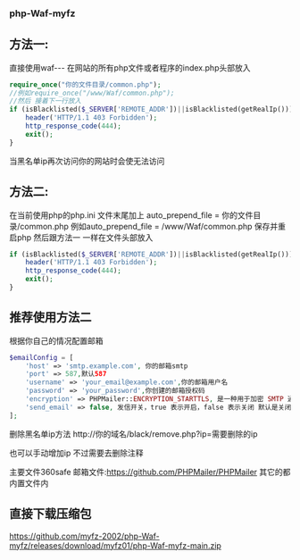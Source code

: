 ### php-Waf-myfz

## 方法一:
直接使用waf--- 在网站的所有php文件或者程序的index.php头部放入 
```php
require_once("你的文件目录/common.php");
//例如require_once("/www/Waf/common.php");
//然后 接着下一行放入
if (isBlacklisted($_SERVER['REMOTE_ADDR'])||isBlacklisted(getRealIp())) {
    header('HTTP/1.1 403 Forbidden');
    http_response_code(444);
    exit();
}
```
当黑名单ip再次访问你的网站时会使无法访问


## 方法二:

在当前使用php的php.ini 文件末尾加上
auto_prepend_file = 你的文件目录/common.php
例如auto_prepend_file = /www/Waf/common.php
保存并重启php
然后跟方法一 一样在文件头部放入
```php
if (isBlacklisted($_SERVER['REMOTE_ADDR'])||isBlacklisted(getRealIp())) {
    header('HTTP/1.1 403 Forbidden');
    http_response_code(444);
    exit();
}
```

推荐使用方法二
------------------------------------------------

根据你自己的情况配置邮箱
```php
$emailConfig = [
    'host' => 'smtp.example.com', 你的邮箱smtp
    'port' => 587,默认587 
    'username' => 'your_email@example.com',你的邮箱用户名
    'password' => 'your_password',你创建的邮箱授权码
    'encryption' => PHPMailer::ENCRYPTION_STARTTLS, 是一种用于加密 SMTP 通信的协议
    'send_email' => false, 发信开关，true 表示开启，false 表示关闭 默认是关闭的
];
```

删除黑名单ip方法
http://你的域名/black/remove.php?ip=需要删除的ip

也可以手动增加ip 不过需要去删除注释


主要文件360safe
邮箱文件:https://github.com/PHPMailer/PHPMailer
其它的都内置文件内

## 直接下载压缩包
https://github.com/myfz-2002/php-Waf-myfz/releases/download/myfz01/php-Waf-myfz-main.zip
